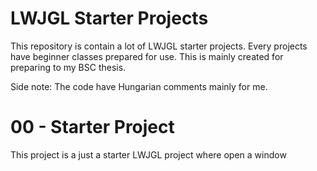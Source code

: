 # LWJGL Starter Projects

This repository is contain a lot of LWJGL starter projects. Every projects have beginner classes prepared for use. This is mainly created for preparing to my BSC thesis.  

Side note: The code have Hungarian comments mainly for me.


# 00 - Starter Project
This project is a just a starter LWJGL project where open a window 
